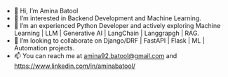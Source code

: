- 👋 Hi, I’m Amina Batool
- 👀 I’m interested in Backend Development and Machine Learning.
- 🌱 I’m an experienced Python Developer and actively exploring Machine Learning | LLM | Generative AI | LangChain | Langgrapgh | RAG.
- 💞️ I’m looking to collaborate on Django/DRF | FastAPI | Flask | ML | Automation projects.
- 📫 You can reach me at amina92.batool@gmail.com and https://www.linkedin.com/in/aminabatool/
